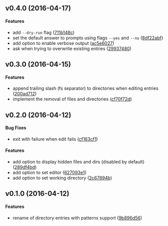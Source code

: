 <a name=""></a>
##  v0.4.0 (2016-04-17)


#### Features

*   add `--dry-run` flag ([711b148c](https://gitlab.com/smaximov/ded/commit/711b148c124d88abeb06f66e5a0e4082575a6884))
*   set the default answer to prompts using flags `--yes` and `--no` ([8df22abf](https://gitlab.com/smaximov/ded/commit/8df22abfc285209dda0c632f52f2b568eb7b4f6b))
*   add option to enable verbose output ([ac5e6027](https://gitlab.com/smaximov/ded/commit/ac5e6027d8128917ff045bd95ec834bf91c77ed9))
*   ask when trying to overwrite existing entries ([29937480](https://gitlab.com/smaximov/ded/commit/29937480a63940d6a0eb90980188409b1dd5f589))



<a name=""></a>
##  v0.3.0 (2016-04-15)


#### Features

*   append trailing slash (fs separator) to directories when editing entries ([200ad712](https://gitlab.com/smaximov/ded/commit/200ad712d02ac48ed2b0c3d98efa6fecfd932bb5))
*   implement the removal of files and directories ([cf70f72d](https://gitlab.com/smaximov/ded/commit/cf70f72d888c5e168f95c5c10e07428be7964df5))



<a name=""></a>
##  v0.2.0 (2016-04-12)


#### Bug Fixes

*   exit with failure when edit fails ([cf163cf1](https://gitlab.com/smaximov/ded/commit/cf163cf176d4f4c7e2bd5d193507a050af6211de))

#### Features

*   add option to display hidden files and dirs (disabled by default) ([289df4bd](https://gitlab.com/smaximov/ded/commit/289df4bdd49993142a4895ff6a2a111f7642737d))
*   add option to set editor ([627093e1](https://gitlab.com/smaximov/ded/commit/627093e1eabb5b693d50cc117a39072de5f96a8b))
*   add option to set working directory ([2c67894b](https://gitlab.com/smaximov/ded/commit/2c67894b26dbce6bef632cd7f8458c345d3c2db7))



<a name=""></a>
##  v0.1.0 (2016-04-12)


#### Features

*   rename of directory entries with patterns support ([9b896d56](https://gitlab.com/smaximov/ded/commit/9b896d56744d2307519d85e8385a5d6be4e8fba9))
